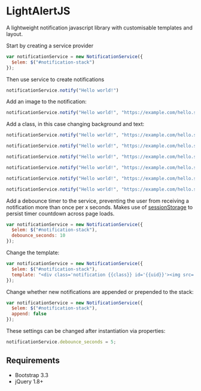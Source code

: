 # LightAlertJS
A lightweight notification javascript library with customisable templates and layout.

Start by creating a service provider

```javascript
var notificationService = new NotificationService({
  $elem: $("#notification-stack")
});
```

Then use service to create notifications

```javascript
notificationService.notify("Hello world!")
```

Add an image to the notification:

```javascript
notificationService.notify("Hello world!", "https://example.com/hello.svg")
```

Add a class, in this case changing background and text:

```javascript
notificationService.notify("Hello world!", "https://example.com/hello.svg", "bg-black")

notificationService.notify("Hello world!", "https://example.com/hello.svg", "bg-success")

notificationService.notify("Hello world!", "https://example.com/hello.svg", "bg-warning")

notificationService.notify("Hello world!", "https://example.com/hello.svg", "bg-error")

notificationService.notify("Hello world!", "https://example.com/hello.svg", "bg-info")

notificationService.notify("Hello world!", "https://example.com/hello.svg", "bg-primary")
```

Add a debounce timer to the service, preventing the user from receiving a notification more than once per x seconds. Makes use of [sessionStorage](https://developer.mozilla.org/en/docs/Web/API/Window/sessionStorage) to persist timer countdown across page loads.

```javascript
var notificationService = new NotificationService({
  $elem: $("#notification-stack"),
  debounce_seconds: 10
});
```

Change the template:

```javascript
var notificationService = new NotificationService({
  $elem: $("#notification-stack"),
  template: "<div class='notification {{class}} id='{{uid}}'><img src='{{imageUrl}}'>{{content}}</div>'"
});
```

Change whether new notifications are appended or prepended to the stack:

```javascript
var notificationService = new NotificationService({
  $elem: $("#notification-stack"),
  append: false
});
```

These settings can be changed after instantiation via properties:

```javascript
notificationService.debounce_seconds = 5;
```

## Requirements

* Bootstrap 3.3
* jQuery 1.8+
